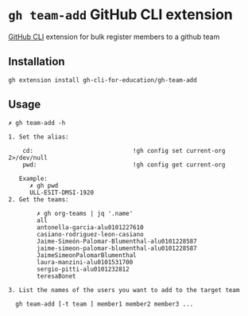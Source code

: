 # `gh team-add` GitHub CLI extension

[GitHub CLI](https://github.com/cli/cli) extension for bulk register members to a github team

## Installation

```
gh extension install gh-cli-for-education/gh-team-add
```

## Usage

```
✗ gh team-add -h

1. Set the alias:

    cd:                            !gh config set current-org  2>/dev/null
    pwd:                           !gh config get current-org
   
   Example:
      ✗ gh pwd                   
      ULL-ESIT-DMSI-1920
2. Get the teams:

        ✗ gh org-teams | jq '.name'
        all
        antonella-garcia-alu0101227610
        casiano-rodriguez-leon-casiano
        Jaime-Simeón-Palomar-Blumenthal-alu0101228587
        jaime-simeon-palomar-blumenthal-alu0101228587
        JaimeSimeonPalomarBlumenthal
        laura-manzini-alu0101531700
        sergio-pitti-alu0101232812
        teresaBonet

3. List the names of the users you want to add to the target team

  gh team-add [-t team ] member1 member2 member3 ...
``` 

